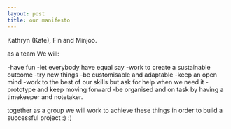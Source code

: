 ```yaml
---
layout: post
title: our manifesto
---
```


Kathryn (Kate), Fin and Minjoo.

as a team We will:

-have fun
-let everybody have equal say
-work to create a sustainable outcome
-try new things
-be customisable and adaptable
-keep an open mind
-work to the best of our skills but ask for help when we need it
-prototype and keep moving forward
-be organised and on task by having a timekeeper and notetaker.


together as a group we will work to achieve these things in order to build a successful project :) :)